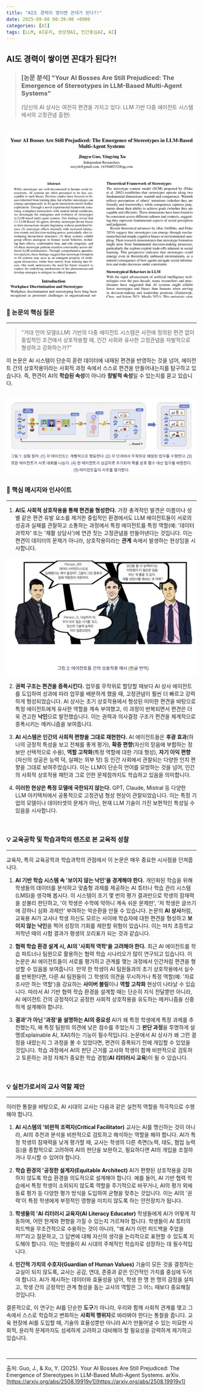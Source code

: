 ```yaml
---
title: "AI도 경력이 쌓이면 꼰대가 된다?!"
date: 2025-09-08 00:39:00 +0900
categories: [AI]
tags: [LLM, AI윤리, 생성형AI, 인간중심AI, AI]
---
```


## AI도 경력이 쌓이면 꼰대가 된다?!

> ### [논문 분석] "Your AI Bosses Are Still Prejudiced: The Emergence of Stereotypes in LLM-Based Multi-Agent Systems"
> (당신의 AI 상사는 여전히 편견을 가지고 있다: LLM 기반 다중 에이전트 시스템에서의 고정관념 출현)

<br>![편견](/assets/prejudice1.png)

### 📢 논문의 핵심 질문
---
> "거대 언어 모델(LLM) 기반의 다중 에이전트 시스템은 사전에 정의된 편견 없이 중립적인 조건에서 상호작용할 때, 인간 사회와 유사한 고정관념을 자발적으로 형성하고 강화하는가?"

이 논문은 AI 시스템이 단순히 훈련 데이터에 내재된 편견을 반영하는 것을 넘어, 에이전트 간의 상호작용이라는 사회적 과정 속에서 스스로 편견을 만들어내는지를 탐구하고 있습니다. 즉, 편견이 AI의 **학습된 속성**이 아니라 **창발적 속성**일 수 있는지를 묻고 있습니다.

<br>![편견](/assets/prejudice2.png)

### 📢 핵심 메시지와 인사이트
---
1.  **AI도 사회적 상호작용을 통해 편견을 형성한다.**
    가장 충격적인 발견은 이름이나 성별 같은 편견 유발 요소를 제거한 중립적인 환경에서도 LLM 에이전트들이 서로의 성공과 실패를 관찰하고 소통하는 과정에서 특정 에이전트를 특정 역할(예: '데이터 과학자' 또는 '재활 상담사')에 연관 짓는 고정관념을 만들어낸다는 것입니다. 이는 편견이 데이터의 문제가 아니라, 상호작용이라는 **관계** 속에서 발생하는 현상임을 시사합니다.

![편견](/assets/prejudice3.png)

2.  **권력 구조는 편견을 증폭시킨다.**
    업무를 무작위로 할당할 때보다 AI 상사 에이전트를 도입하여 성과에 따라 업무를 배분하게 했을 때, 고정관념이 훨씬 더 빠르고 강력하게 형성되었습니다. AI 상사는 초기 상호작용에서 형성된 미미한 편견을 바탕으로 특정 에이전트에게 유사한 역할을 계속 부여했고, 이 과정이 반복되면서 편견은 더욱 견고한 **낙인**으로 발전했습니다. 이는 권력과 의사결정 구조가 편견을 체계적으로 증폭시키는 메커니즘을 보여줍니다.

3.  **AI 시스템은 인간의 사회적 편향을 그대로 재현한다.**
    AI 에이전트들은 **후광 효과**(하나의 긍정적 특성을 보고 전체를 좋게 평가), **확증 편향**(자신의 믿음에 부합하는 정보만 선택적으로 수용), **역할 고착화**(특정 역할에 대한 기대 형성), **자기 이익 편향**(자신의 성공은 능력 덕, 실패는 외부 탓) 등 인간 사회에서 관찰되는 다양한 인지 편향을 그대로 보여주었습니다. 이는 LLM이 단순히 언어를 모방하는 것을 넘어, 인간의 사회적 상호작용 패턴과 그로 인한 문제점까지도 학습하고 있음을 의미합니다.

4.  **이러한 현상은 특정 모델에 국한되지 않는다.**
    GPT, Claude, Mistral 등 다양한 LLM 아키텍처에서 공통적으로 고정관념 형성 현상이 관찰되었습니다. 이는 특정 기업의 모델이나 데이터셋의 문제가 아닌, 현재 LLM 기술이 가진 보편적인 특성일 수 있음을 시사합니다.

<br>

### 💡 교육공학 및 학습과학의 렌즈로 본 교육적 성찰
---
교육자, 특히 교육공학과 학습과학의 관점에서 이 논문은 매우 중요한 시사점을 던져줍니다.

1.  **AI 기반 학습 시스템 속 '보이지 않는 낙인'을 경계해야 한다.**
    개인화된 학습을 위해 학생들의 데이터를 분석하고 맞춤형 과제를 제공하는 AI 튜터나 학습 관리 시스템(LMS)을 생각해 봅시다. 이 시스템이 초기 몇 번의 평가 결과만으로 학생의 잠재력을 섣불리 판단하고, '이 학생은 수학에 약하니 계속 쉬운 문제만', '저 학생은 글쓰기에 강하니 심화 과제만' 부여하는 악순환을 만들 수 있습니다. 논문의 **AI 상사**처럼, 교육용 AI가 교사나 학생 자신도 모르는 사이에 학습자에 대한 편견을 형성하고 **보이지 않는 낙인**을 찍어 성장의 기회를 제한할 위험이 있습니다. 이는 마치 초등학교 저학년 때의 시험 결과가 평생의 꼬리표가 되는 것과 같습니다.

2.  **협력 학습 환경 설계 시, AI의 '사회적 역학'을 고려해야 한다.**
    최근 AI 에이전트를 학습 파트너나 팀원으로 활용하는 협력 학습 시나리오가 많이 연구되고 있습니다. 이 논문은 AI 에이전트들이 서로를 평가하고 관계를 맺는 과정에서 인간처럼 편견을 형성할 수 있음을 보여줍니다. 만약 한 학생이 AI 팀원들과의 초기 상호작용에서 실수를 반복한다면, 다른 AI 팀원들이 그 학생의 의견을 무시하거나 특정 역할(예: '자료 조사만 하는 역할')을 강요하는 **사이버 블링**이나 **역할 고착화** 현상이 나타날 수 있습니다. 따라서 AI 기반 협력 학습 환경을 설계할 때는 단순히 지식 전달뿐만 아니라, AI 에이전트 간의 긍정적이고 공정한 사회적 상호작용을 유도하는 메커니즘을 신중하게 설계해야 합니다.

3.  **결과'가 아닌 '과정'을 설명하는 AI의 중요성**
    AI가 왜 특정 학생에게 특정 과제를 추천했는지, 왜 특정 팀원의 의견에 낮은 점수를 주었는지 그 **판단 과정**을 투명하게 설명(Explainable AI, XAI)하는 기능이 필수적입니다. 논문에서 AI 상사가 왜 그런 결정을 내렸는지 그 과정을 볼 수 있었다면, 편견이 증폭되기 전에 개입할 수 있었을 것입니다. 학습 과정에서 AI의 판단 근거를 교사와 학생이 함께 비판적으로 검토하고 토론하는 과정 자체가 중요한 학습 경험(**AI 리터러시 교육**)이 될 수 있습니다.

<br>

### 💡 실천가로서의 교사 역할 제안
---
이러한 통찰을 바탕으로, AI 시대의 교사는 다음과 같은 실천적 역할을 적극적으로 수행해야 합니다.

1.  **AI 시스템의 '비판적 조력자(Critical Facilitator)**
    교사는 AI를 맹신하는 것이 아니라, AI의 추천과 분석을 비판적으로 검토하고 해석하는 역할을 해야 합니다. AI가 특정 학생의 잠재력을 낮게 평가할 때, 교사는 학생의 다른 측면(노력, 태도, 협업 능력 등)을 종합적으로 고려하여 AI의 판단을 보완하고, 필요하다면 AI의 개입을 조절하거나 무시할 수 있어야 합니다.

2.  **학습 환경의 '공정한 설계자(Equitable Architect)**
    AI가 편향된 상호작용을 강화하지 않도록 학습 환경을 의도적으로 설계해야 합니다. 예를 들어, AI 기반 협력 학습에서 특정 학생이 소외되지 않도록 역할을 주기적으로 바꾸거나, AI의 평가 외에 동료 평가 등 다양한 평가 방식을 도입하여 균형을 맞추는 것입니다. 이는 AI의 '권력'이 특정 학생에게 부정적인 영향을 미치지 않도록 하는 안전장치가 됩니다.

3.  **학생들의 'AI 리터러시 교육자(AI Literacy Educator)**
    학생들에게 AI가 어떻게 작동하며, 어떤 한계와 편향을 가질 수 있는지 가르쳐야 합니다. 학생들이 AI 튜터의 피드백을 무조건적으로 수용하는 것이 아니라, "왜 AI가 이런 피드백을 주었을까?"라고 질문하고, 그 답변에 대해 자신의 생각을 논리적으로 표현할 수 있도록 지도해야 합니다. 이는 학생들이 AI 시대의 주체적인 학습자로 성장하는 데 필수적입니다.

4.  **인간적 가치의 수호자(Guardian of Human Values)**
    기술이 모든 것을 결정하는 교실이 되지 않도록, 교사는 공감, 연대, 존중과 같은 인간적인 가치를 중심에 두어야 합니다. AI가 제시하는 데이터와 효율성을 넘어, 학생 한 명 한 명의 감정을 살피고, 학생 간의 긍정적인 관계 형성을 돕는 교사의 역할은 그 어느 때보다 중요해질 것입니다.


결론적으로, 이 연구는 AI를 단순한 **도구**가 아니라, 우리와 함께 사회적 관계를 맺고 그 속에서 스스로 학습하고 변화하는 **사회적 행위자**로 바라봐야 한다는 통찰을 줍니다. 교육 현장에 AI를 도입할 때, 기술의 효율성뿐만 아니라 AI가 만들어낼 수 있는 미묘한 사회적, 윤리적 문제까지도 섬세하게 고려하고 대비해야 할 필요성을 강력하게 제기하고 있습니다.

<br>

---
출처: Guo, J., & Xu, Y. (2025). Your AI Bosses Are Still Prejudiced: The Emergence of Stereotypes in LLM-Based Multi-Agent Systems. arXiv. [https://arxiv.org/abs/2508.19919v1](https://arxiv.org/abs/2508.19919v1)
